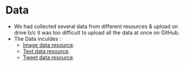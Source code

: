 # Data

- We had collected several data from different resources & upload on drive b/c it was too difficult to upload all the data at once on GitHub.
- The Data inculdes :
	- [Image data resource](https://drive.google.com/drive/folders/1CBAdmgA-30VzPwg6h0yFX0msR9GhLmLX?usp=sharing).
	- [Text data resource](https://drive.google.com/drive/folders/11NI-hL8jyrj2EpFbgVBH07B3C-HMmvFK?usp=sharing).
	- [Tweet data resource](https://drive.google.com/drive/folders/1sCG0JkVonALCv0migdAbpE9U3Ixdx9Cg?usp=sharing).
